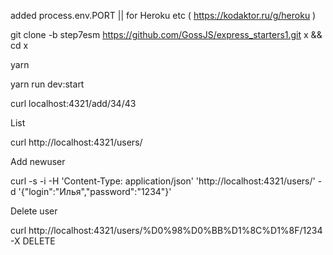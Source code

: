 added process.env.PORT || for Heroku etc ( https://kodaktor.ru/g/heroku )

git clone -b step7esm https://github.com/GossJS/express_starters1.git x && cd x

yarn 

yarn run dev:start

curl localhost:4321/add/34/43


List

curl http://localhost:4321/users/

Add newuser

curl -s -i -H 'Content-Type: application/json' 'http://localhost:4321/users/' -d '{"login":"Илья","password":"1234"}'

Delete user

curl http://localhost:4321/users/%D0%98%D0%BB%D1%8C%D1%8F/1234 -X DELETE
